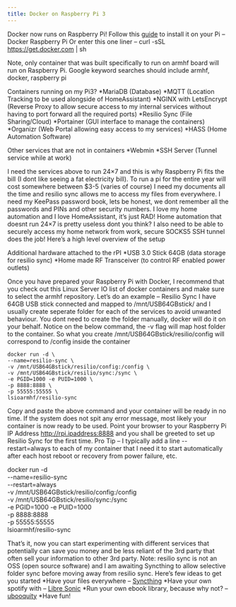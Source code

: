 ```yaml
---
title: Docker on Raspberry Pi 3
---
```


Docker now runs on Raspberry Pi!
Follow this [guide](https://www.raspberrypi.org/blog/docker-comes-to-raspberry-pi/) to install it on your Pi – Docker Raspberry Pi
Or enter this one liner – curl -sSL https://get.docker.com | sh

Note, only container that was built specifically to run on armhf board will run on Raspberry Pi. Google keyword searches should include armhf, docker, raspberry pi

Containers running on my Pi3?
    *MariaDB (Database)
    *MQTT (Location Tracking to be used alongside of HomeAssistant)
    *NGINX with LetsEncrypt (Reverse Proxy to allow secure access to my internal services without having to port forward all the required ports)
    *Resilio Sync (File Sharing/Cloud)
    *Portainer (GUI interface to manage the containers)
    *Organizr (Web Portal allowing easy access to my services)
    *HASS (Home Automation Software)

Other services that are not in containers
    *Webmin
    *SSH Server (Tunnel service while at work)

I need the services above to run 24×7 and this is why Raspberry Pi fits the bill (I dont like seeing a fat electricity bill). To run a pi for the entire year will cost somewhere between $3-5 (varies of course)
I need my documents all the time and resilio sync allows me to access my files from everywhere. I need my KeePass password book, lets be honest, we dont remember all the passwords and PINs and other security numbers.
I love my home automation and I love HomeAssistant, it’s just RAD! Home automation that doesnt run 24×7 is pretty useless dont you think?
I also need to be able to securely access my home network from work, secure SOCKS5 SSH tunnel does the job!
Here’s a high level overview of the setup

Additional hardware attached to the rPI
    *USB 3.0 Stick 64GB (data storage for resilio sync)
    *Home made RF Transceiver (to control RF enabled power outlets)

Once you have prepared your Raspberry Pi with Docker, I recommend that you check out this Linux Server IO list of docker containers and make sure to select the armhf repository.
Let’s do an example – Resilio Sync
I have 64GB USB stick connected and mapped to /mnt/USB64GBstick/ and I usually create seperate folder for each of the services to avoid unwanted behaviour. You dont need to create the folder manually, docker will do it on your behalf. Notice on the below command, the -v flag will map host folder to the container. So what you create /mnt/USB64GBstick/resilio/config will correspond to /config inside the container

```docker
docker run -d \
--name=resilio-sync \
-v /mnt/USB64GBstick/resilio/config:/config \
-v /mnt/USB64GBstick/resilio/sync:/sync \
-e PGID=1000 -e PUID=1000 \
-p 8888:8888 \
-p 55555:55555 \
lsioarmhf/resilio-sync
````

Copy and paste the above command and your container will be ready in no time. If the system does not spit any error message, most likely your container is now ready to be used. Point your browser to your Raspberry Pi IP Address http://rpi.ipaddress:8888 and you shall be greeted to set up Resilio Sync for the first time.
Pro Tip – I typically add a line --restart=always to each of my container that I need it to start automatically after each host reboot or recovery from power failure, etc.

docker run -d \
--name=resilio-sync \
--restart=always \
-v /mnt/USB64GBstick/resilio/config:/config \
-v /mnt/USB64GBstick/resilio/sync:/sync \
-e PGID=1000 -e PUID=1000 \
-p 8888:8888 \
-p 55555:55555 \
lsioarmhf/resilio-sync

That’s it, now you can start experimenting with different services that potentially can save you money and be less reliant of the 3rd party that often sell your information to other 3rd party. Note: resilio sync is not an OSS (open source software) and I am awaiting Syncthing to allow selective folder sync before moving away from resilio sync.
Here’s few ideas to get you started
*Have your files everywhere – [Syncthing](https://hub.docker.com/r/lsioarmhf/syncthing)
*Have your own spotify with – [Libre Sonic](https://hub.docker.com/r/lsioarmhf/libresonic)
*Run your own ebook library, because why not? – [ubooquity](https://hub.docker.com/r/lsioarmhf/ubooquity/)
*Have fun!
